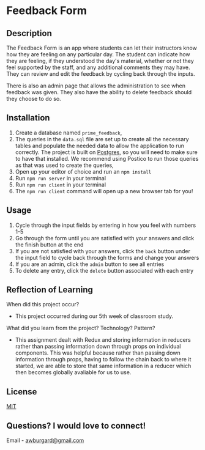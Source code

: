 # Feedback Form

## Description
The Feedback Form is an app where students can let their instructors know how they are feeling on any particular day. The student can indicate how they are feeling, if they understood the day's material, whether or not they feel supported by the staff, and any additional comments they may have. They can review and edit the feedback by cycling back through the inputs.

There is also an admin page that allows the administration to see when feedback was given. They also have the ability to delete feedback should they choose to do so.

## Installation
1. Create a database named `prime_feedback`,
2. The queries in the `data.sql` file are set up to create all the necessary tables and populate the needed data to allow the application to run correctly. The project is built on [Postgres](https://www.postgresql.org/download/), so you will need to make sure to have that installed. We recommend using Postico to run those queries as that was used to create the queries,
3. Open up your editor of choice and run an `npm install`
4. Run `npm run server` in your terminal
5. Run `npm run client` in your terminal
6. The `npm run client` command will open up a new browser tab for you!

## Usage
1. Cycle through the input fields by entering in how you feel with numbers 1-5
2. Go through the form until you are satisfied with your answers and click the finish button at the end
3. If you are not satisfied with your answers, click the `back` button under the input field to cycle back through the forms and change your answers
4. If you are an admin, click the `admin` button to see all entries
5. To delete any entry, click the `delete` button associated with each entry

## Reflection of Learning
When did this project occur?
   - This project occurred during our 5th week of classroom study.

What did you learn from the project? Technology? Pattern?
   - This assignment dealt with Redux and storing information in reducers rather than passing information down through props on individual components. This was helpful because rather than passing down information through props, having to follow the chain back to where it started, we are able to store that same information in a reducer which then becomes globally avaliable for us to use.

## License
[MIT](https://choosealicense.com/licenses/mit/)

## Questions? I would love to connect!
Email - [awburgard@gmail.com](mailto:awburgard@gmail.com)